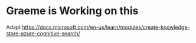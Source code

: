 # Graeme is Working on this

Adapt https://docs.microsoft.com/en-us/learn/modules/create-knowledge-store-azure-cognitive-search/